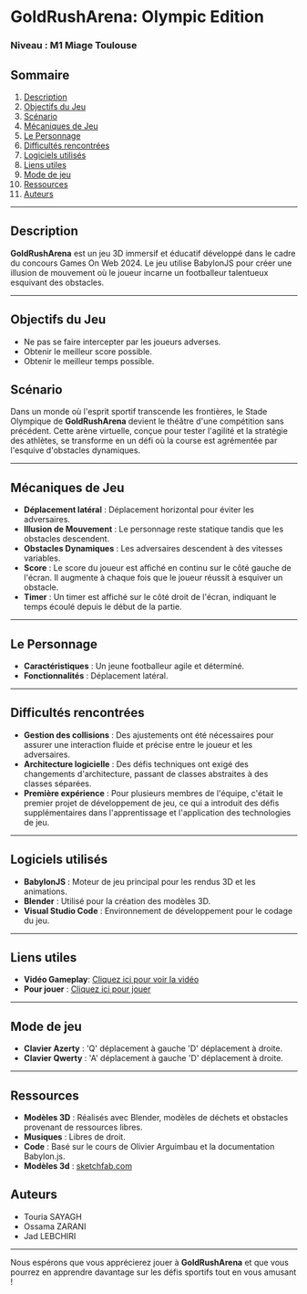 # GoldRushArena: Olympic Edition

### Niveau : M1 Miage Toulouse

## Sommaire
1. [Description](#description)
2. [Objectifs du Jeu](#objectifs-du-jeu)
3. [Scénario](#scénario)
4. [Mécaniques de Jeu](#mécaniques-de-jeu)
5. [Le Personnage](#le-personnage)
6. [Difficultés rencontrées](#difficultés-rencontrées)
7. [Logiciels utilisés](#logiciels-utilisés)
8. [Liens utiles](#liens-utiles)
9. [Mode de jeu](#mode-de-jeu)
10. [Ressources](#ressources)
11. [Auteurs](#auteurs)

---

## <a name="description"></a>Description

**GoldRushArena** est un jeu 3D immersif et éducatif développé dans le cadre du concours Games On Web 2024. Le jeu utilise BabylonJS pour créer une illusion de mouvement où le joueur incarne un footballeur talentueux esquivant des obstacles.

---

## <a name="objectifs-du-jeu"></a>Objectifs du Jeu

- Ne pas se faire intercepter par les joueurs adverses.
- Obtenir le meilleur score possible.
- Obtenir le meilleur temps possible.

## <a name="scénario"></a>Scénario 

Dans un monde où l'esprit sportif transcende les frontières, le Stade Olympique de **GoldRushArena** devient le théâtre d'une compétition sans précédent. Cette arène virtuelle, conçue pour tester l'agilité et la stratégie des athlètes, se transforme en un défi où la course est agrémentée par l'esquive d'obstacles dynamiques.

---

## <a name="mécaniques-de-jeu"></a>Mécaniques de Jeu

- **Déplacement latéral** : Déplacement horizontal pour éviter les adversaires.
- **Illusion de Mouvement** : Le personnage reste statique tandis que les obstacles descendent.
- **Obstacles Dynamiques** : Les adversaires descendent à des vitesses variables.
- **Score** : Le score du joueur est affiché en continu sur le côté gauche de l'écran. Il augmente à chaque fois que le joueur réussit à esquiver un obstacle.
- **Timer** : Un timer est affiché sur le côté droit de l'écran, indiquant le temps écoulé depuis le début de la partie.

---

## <a name="le-personnage"></a>Le Personnage

- **Caractéristiques** : Un jeune footballeur agile et déterminé.
- **Fonctionnalités** : Déplacement latéral.

---

## <a name="difficultés-rencontrées"></a>Difficultés rencontrées
- **Gestion des collisions** : Des ajustements ont été nécessaires pour assurer une interaction fluide et précise entre le joueur et les adversaires.
- **Architecture logicielle** : Des défis techniques ont exigé des changements d'architecture, passant de classes abstraites à des classes séparées.
- **Première expérience** : Pour plusieurs membres de l'équipe, c'était le premier projet de développement de jeu, ce qui a introduit des défis supplémentaires dans l'apprentissage et l'application des technologies de jeu.

---

## <a name="logiciels-utilisés"></a>Logiciels utilisés

- **BabylonJS** : Moteur de jeu principal pour les rendus 3D et les animations.
- **Blender** : Utilisé pour la création des modèles 3D.
- **Visual Studio Code** : Environnement de développement pour le codage du jeu.

---

## <a name="liens-utiles"></a>Liens utiles 
- **Vidéo Gameplay**: [Cliquez ici pour voir la vidéo](https://www.youtube.com/watch?v=w9DJ4oeCvq0&feature=youtu.be)
- **Pour jouer** : [Cliquez ici pour jouer](https://gamesonweb.github.io/gow-olympic-edition-goldRushArena/)

---

## <a name="mode-de-jeu"></a>Mode de jeu 
- **Clavier Azerty** : 'Q' déplacement à gauche 'D' déplacement à droite.
- **Clavier Qwerty** : 'A' déplacement à gauche 'D' déplacement à droite.

---

## <a name="ressources"></a>Ressources

- **Modèles 3D** : Réalisés avec Blender, modèles de déchets et obstacles provenant de ressources libres.
- **Musiques** : Libres de droit.
- **Code** : Basé sur le cours de Olivier Arguimbau et la documentation Babylon.js.
- **Modèles 3d** : [sketchfab.com](https://sketchfab.com)

## <a name="auteurs"></a>Auteurs

- Touria SAYAGH
- Ossama ZARANI
- Jad LEBCHIRI

---

Nous espérons que vous apprécierez jouer à **GoldRushArena** et que vous pourrez en apprendre davantage sur les défis sportifs tout en vous amusant !

